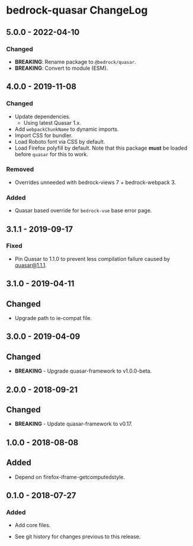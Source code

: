 # bedrock-quasar ChangeLog

## 5.0.0 - 2022-04-10

### Changed
- **BREAKING**: Rename package to `@bedrock/quasar`.
- **BREAKING**: Convert to module (ESM).

## 4.0.0 - 2019-11-08

### Changed
- Update dependencies.
  - Using latest Quasar 1.x.
- Add `webpackChunkName` to dynamic imports.
- Import CSS for bundler.
- Load Roboto font via CSS by default.
- Load Firefox polyfill by default. Note that this package **must** be loaded
  before `quasar` for this to work.

### Removed
- Overrides unneeded with bedrock-views 7 + bedrock-webpack 3.

### Added
- Quasar based override for `bedrock-vue` base error page.

## 3.1.1 - 2019-09-17

### Fixed
- Pin Quasar to 1.1.0 to prevent less compilation failure caused by
  quasar@1.1.1.

## 3.1.0 - 2019-04-11

## Changed
- Upgrade path to ie-compat file.

## 3.0.0 - 2019-04-09

## Changed
- **BREAKING** - Upgrade quasar-framework to v1.0.0-beta.

## 2.0.0 - 2018-09-21

## Changed
- **BREAKING** - Update quasar-framework to v0.17.

## 1.0.0 - 2018-08-08

## Added
- Depend on firefox-iframe-getcomputedstyle.

## 0.1.0 - 2018-07-27

### Added
- Add core files.

- See git history for changes previous to this release.
